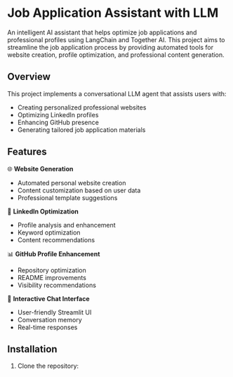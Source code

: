# Job Application Assistant with LLM

An intelligent AI assistant that helps optimize job applications and professional profiles using LangChain and Together AI. This project aims to streamline the job application process by providing automated tools for website creation, profile optimization, and professional content generation.

## Overview

This project implements a conversational LLM agent that assists users with:
- Creating personalized professional websites
- Optimizing LinkedIn profiles
- Enhancing GitHub presence
- Generating tailored job application materials

## Features

🌐 **Website Generation**
- Automated personal website creation
- Content customization based on user data
- Professional template suggestions

👔 **LinkedIn Optimization**
- Profile analysis and enhancement
- Keyword optimization
- Content recommendations

📊 **GitHub Profile Enhancement**
- Repository optimization
- README improvements
- Visibility recommendations

💬 **Interactive Chat Interface**
- User-friendly Streamlit UI
- Conversation memory
- Real-time responses

## Installation

1. Clone the repository:
